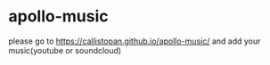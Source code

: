 # apollo-music

please go to https://callistopan.github.io/apollo-music/
and add your music(youtube or soundcloud)
